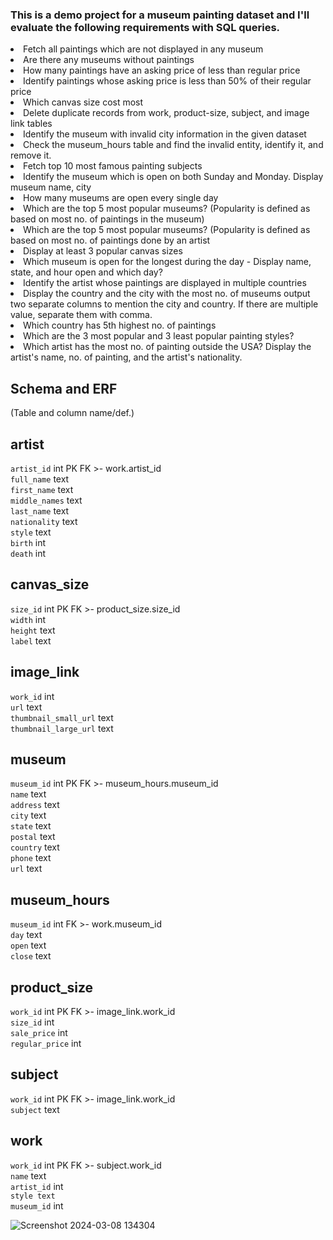 <p> <h3>This is a demo project for a museum painting dataset and I'll evaluate the following requirements with SQL queries.</h3> 
<li> Fetch all paintings which are not displayed in any museum </li>
<li>Are there any museums without paintings</li>
<li>How many paintings have an asking price of less than regular price</li>
<li>Identify paintings whose asking price is less than 50% of their regular price </li>
<li>Which canvas size cost most</li>
<li>Delete duplicate records from work, product-size, subject, and image link tables</li>
<li>Identify the museum with invalid city information in the given dataset</li>
<li>Check the museum_hours table and find the invalid entity, identify it, and remove it.</li>
<li>Fetch top 10 most famous painting subjects </li>
<li>Identify the museum which is open on both Sunday and Monday. Display museum name, city</li>
<li>How many museums are open every single day</li>
<li>Which are the top 5 most popular museums? (Popularity is defined as based on most no. of paintings in the museum) </li>
<li>Which are the top 5 most popular museums? (Popularity is defined as based on most no. of paintings done by an artist</li>
<li>Display at least 3 popular canvas sizes </li>
<li>Which museum is open for the longest during the day - Display name, state, and hour open and which day?</li>
<li>Identify the artist whose paintings are displayed in multiple countries</li>
<li>Display the country and the city with the most no. of museums output two separate columns to mention the city and country. If there are multiple value, separate them with comma.</li>
<li>Which country has 5th highest no. of paintings</li>
<li>Which are the 3 most popular and 3 least popular painting styles?</li>
<li>Which artist has the most no. of painting outside the USA? Display the artist's name, no. of painting, and the artist's nationality.</li>

<h2><b>Schema and ERF</b></h2> (Table and column name/def.)

artist
- 
`artist_id` int PK FK >- work.artist_id</br>
`full_name` text </br>
`first_name` text</br>
`middle_names` text</br>
`last_name` text</br>
`nationality` text</br>
`style` text</br>
`birth` int</br>
`death` int</br>

canvas_size
-
`size_id` int PK FK >- product_size.size_id</br>
`width` int </br>
`height` text </br>
`label` text</br>

image_link
-
`work_id` int</br>
`url` text </br>
`thumbnail_small_url` text </br>
`thumbnail_large_url` text</br>

museum
-
`museum_id` int PK FK >- museum_hours.museum_id</br>
`name` text </br>
`address` text </br>
`city` text </br>
`state` text </br>
`postal` text </br>
`country` text </br>
`phone` text </br>
`url` text</br>

museum_hours
-
`museum_id` int FK >- work.museum_id</br>
`day` text</br>
`open` text </br>
`close` text</br>

product_size
-
`work_id` int PK FK >- image_link.work_id </br>
`size_id` int </br>
`sale_price` int </br>
`regular_price` int</br>

subject
-
`work_id` int PK FK >- image_link.work_id</br>
`subject` text</br>

work
-
`work_id` int PK FK >- subject.work_id</br>
`name` text </br>
`artist_id` int </br>
`style text` </br>
`museum_id` int</br>

![Screenshot 2024-03-08 134304](https://github.com/sudhanshshakhar/Museum_dataset_SQL/assets/159720338/fe6f8859-b59c-4c92-a45b-89a021ffdd4f)



